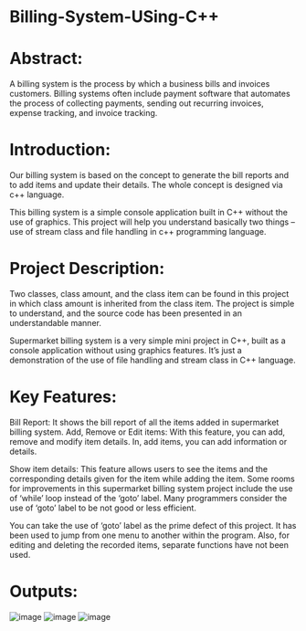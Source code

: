 # Billing-System-USing-C++
# Abstract: 
A billing system is the process by which a business bills and invoices customers. Billing systems often include payment software that automates the process of collecting payments, sending out recurring invoices, expense tracking, and invoice tracking.
# Introduction:
Our billing system is based on the concept to generate the bill reports and to add items and update their details. The whole concept is designed via c++ language.

This  billing system is a simple console application built in C++ without the use of graphics. This project will help you understand basically two things – use of stream class and file handling in c++ programming language.
# Project Description:
Two classes, class amount, and the class item can be found in this project in which class amount is inherited from the class item. The project is simple to understand, and the source code has been presented in an understandable manner.

Supermarket billing system is a very simple mini project in C++, built as a console application without using graphics features. It’s just a demonstration of the use of file handling and stream class in C++ language.
# Key Features:
Bill Report: It shows the bill report of all the items added in supermarket billing system.
Add, Remove or Edit items: With this feature, you can add, remove and modify item details. In, add items, you can add information or details.

Show item details: This feature allows users to see the items and the corresponding details given for the item while adding the item.
Some rooms for improvements in this supermarket billing system project include the use of ‘while’ loop instead of the ‘goto’ label. Many programmers consider the use of ‘goto’ label to be not good or less efficient.

You can take the use of ‘goto’ label as the prime defect of this project. It has been used to jump from one menu to another within the program. Also, for editing and deleting the recorded items, separate functions have not been used.
# Outputs:

![image](https://user-images.githubusercontent.com/76404912/193595645-6cb5965e-91c8-4d7e-a707-0586de90d349.png)
![image](https://user-images.githubusercontent.com/76404912/193595210-a5def0c4-df35-4e0c-9aae-73c70e1fd7f4.png)
![image](https://user-images.githubusercontent.com/76404912/193595251-2b874de2-0280-41db-ac79-20e9c0b9056a.png)
